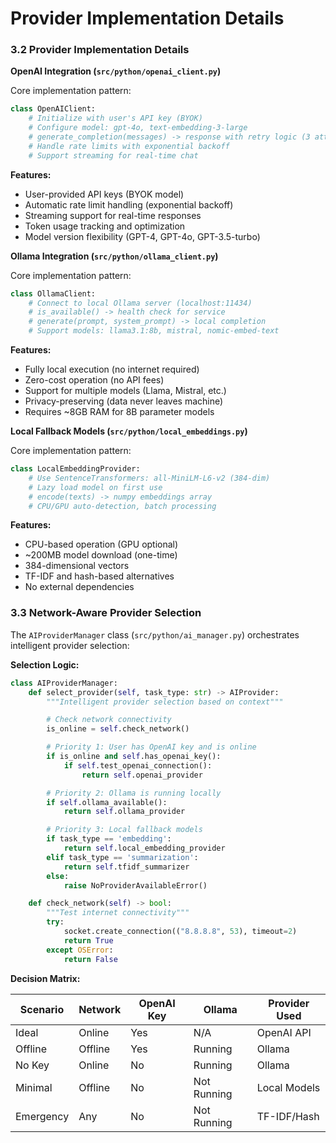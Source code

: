 # Provider Implementation Details

### 3.2 Provider Implementation Details

**OpenAI Integration (`src/python/openai_client.py`)**

Core implementation pattern:
```python
class OpenAIClient:
    # Initialize with user's API key (BYOK)
    # Configure model: gpt-4o, text-embedding-3-large
    # generate_completion(messages) -> response with retry logic (3 attempts)
    # Handle rate limits with exponential backoff
    # Support streaming for real-time chat
```

**Features:**
- User-provided API keys (BYOK model)
- Automatic rate limit handling (exponential backoff)
- Streaming support for real-time responses
- Token usage tracking and optimization
- Model version flexibility (GPT-4, GPT-4o, GPT-3.5-turbo)

**Ollama Integration (`src/python/ollama_client.py`)**

Core implementation pattern:
```python
class OllamaClient:
    # Connect to local Ollama server (localhost:11434)
    # is_available() -> health check for service
    # generate(prompt, system_prompt) -> local completion
    # Support models: llama3.1:8b, mistral, nomic-embed-text
```

**Features:**
- Fully local execution (no internet required)
- Zero-cost operation (no API fees)
- Support for multiple models (Llama, Mistral, etc.)
- Privacy-preserving (data never leaves machine)
- Requires ~8GB RAM for 8B parameter models

**Local Fallback Models (`src/python/local_embeddings.py`)**

Core implementation pattern:
```python
class LocalEmbeddingProvider:
    # Use SentenceTransformers: all-MiniLM-L6-v2 (384-dim)
    # Lazy load model on first use
    # encode(texts) -> numpy embeddings array
    # CPU/GPU auto-detection, batch processing
```

**Features:**
- CPU-based operation (GPU optional)
- ~200MB model download (one-time)
- 384-dimensional vectors
- TF-IDF and hash-based alternatives
- No external dependencies

### 3.3 Network-Aware Provider Selection

The `AIProviderManager` class (`src/python/ai_manager.py`) orchestrates intelligent provider selection:

**Selection Logic:**
```python
class AIProviderManager:
    def select_provider(self, task_type: str) -> AIProvider:
        """Intelligent provider selection based on context"""

        # Check network connectivity
        is_online = self.check_network()

        # Priority 1: User has OpenAI key and is online
        if is_online and self.has_openai_key():
            if self.test_openai_connection():
                return self.openai_provider

        # Priority 2: Ollama is running locally
        if self.ollama_available():
            return self.ollama_provider

        # Priority 3: Local fallback models
        if task_type == 'embedding':
            return self.local_embedding_provider
        elif task_type == 'summarization':
            return self.tfidf_summarizer
        else:
            raise NoProviderAvailableError()

    def check_network(self) -> bool:
        """Test internet connectivity"""
        try:
            socket.create_connection(("8.8.8.8", 53), timeout=2)
            return True
        except OSError:
            return False
```

**Decision Matrix:**

| Scenario | Network | OpenAI Key | Ollama | Provider Used |
|----------|---------|------------|--------|---------------|
| Ideal | Online | Yes | N/A | OpenAI API |
| Offline | Offline | Yes | Running | Ollama |
| No Key | Online | No | Running | Ollama |
| Minimal | Offline | No | Not Running | Local Models |
| Emergency | Any | No | Not Running | TF-IDF/Hash |
